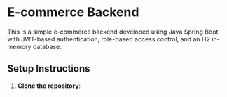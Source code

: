 # E-commerce Backend

This is a simple e-commerce backend developed using Java Spring Boot with JWT-based authentication, role-based access control, and an H2 in-memory database.

## Setup Instructions

1. **Clone the repository**:

